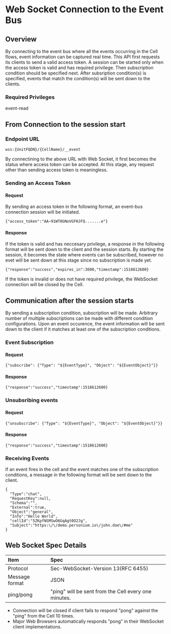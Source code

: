 # Web Socket Connection to the Event Bus

## Overview

By connecting to the event bus where all the events occurring in the Cell flows, event information can be captured real time.
This API first requests its clients to send a valid access token. A session can be started only when 
the access token is valid and has required privilege. Then subscription condition should be specified next.
After subsription condition(s) is specified, events that match the condition(s) will be sent down to the clients.

### Required Privileges 

 event-read

## From Connection to the session start

### Endpoint URL

    wss:{UnitFQDN}/{CellName}/__event

By connectining to the above URL with Web Socket, it first becomes the status where access token can be accepted.
At this stage, any request other than sending access token is meaningless.

### Sending an Access Token

#### Request

By sending an access token in the following format, an event-bus connection session will be initiated.

    {"access_token":"AA~91WT0GNoVGFHJFQ.......e"}

#### Response

If the token is valid and has neccesary privilege, a response in the following format will be sent down to the client and the session starts. By starting the session, it becomes the state where events can be subscribed, however no evet will be sent down at this stage since no subscription is made yet.

    {"response":"success","expires_in":3600,"timestamp":1518612600}

If the token is invalid or does not have required privilege, the WebSocket connection will be closed by the Cell.

## Communication after the session starts

By sending a subscription condition, subscription will be made. Arbitrary number of multiple subscriptions can be made with different condition configurations. Upon an event occurence, the event information will be sent down to the client if it matches at least one of the subscription conditions.

### Event Subscription

#### Request

    {"subscribe": {"Type": "${EventType}", "Object": "${EventObject}"}}

#### Response

    {"response":"success","timestamp":1518612600}


### Unsubsribing events

#### Request

    {"unsubscribe": {"Type": "${EventType}", "Object": "${EventObject}"}}

#### Response

    {"response":"success","timestamp":1518612600}


### Receiving Events

If an event fires in the cell and the event matches one of the subscription conditions, a message in the following format will be sent down to the client.  


    {
      "Type":"chat", 
      "RequestKey":null,
      "Schema":"",
      "External":true,
      "Object":"general",
      "Info":"Hello World", 
      "cellId":"5ZKpfNSMSwO6GqAgt0O2Jg", 
      "Subject":"https:\/\/demo.personium.io\/john.doe\/#me"
    }


## Web Socket Spec Details

|Item|Spec|
|:--|:--|
|Protocol|Sec-WebSocket-Version 13(RFC 6455)|
|Message format|JSON|
|ping/pong|"ping" will be sent from the Cell every one minutes.|

* Connection will be closed if client fails to respond "pong" against the "ping" from the Cell 10 times.
* Major Web Browsers automatically responds "pong" in their WebSocket client implementations. 
